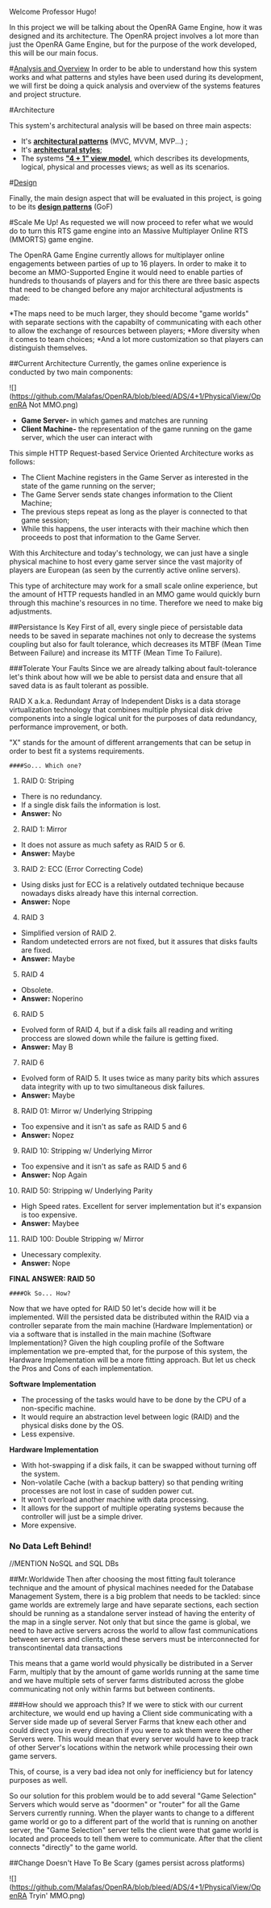 Welcome Professor Hugo!

In this project we will be talking about the OpenRA Game Engine, how it was designed and its architecture. The OpenRA project involves a lot more than just the OpenRA Game Engine, but for the purpose of the work developed, this will be our main focus.

#[Analysis and Overview](https://github.com/Malafas/OpenRA/blob/bleed/ADS/ANALYSIS.md)
In order to be able to understand how this system works and what patterns and styles have been used during its development, we will first be doing a quick analysis and overview of the systems features and project structure.

#Architecture

This system's architectural analysis will be based on three main aspects:
* It's [**architectural patterns**](https://github.com/Malafas/OpenRA/blob/bleed/ADS/ARCHITECTURE.md) (MVC, MVVM, MVP...) ;
* It's [**architectural styles**](https://github.com/Malafas/OpenRA/blob/bleed/ADS/STYLE.md);
* The systems [**"4 + 1" view model**](https://github.com/Malafas/OpenRA/blob/bleed/ADS/4+1/4+1.md), which describes its developments, logical, physical and processes views; as well as its scenarios.

#[Design]()

Finally, the main design aspect that will be evaluated in this project, is going to be its [**design patterns**](https://github.com/Malafas/OpenRA/blob/bleed/ADS/DESIGN.md) (GoF)


#Scale Me Up!
As requested we will now proceed to refer what we would do to turn this RTS game engine into an Massive Multiplayer Online RTS (MMORTS) game engine.

The OpenRA Game Engine currently allows for multiplayer online engagements between parties of up to 16 players. In order to make it to become an MMO-Supported Engine it would need to enable parties of hundreds to thousands of players and for this there are three basic aspects that need to be changed before any major architectural adjustments is made:

*The maps need to be much larger, they should become "game worlds" with separate sections with the capabilty of communicating with each other to allow the exchange of resources between players;
*More diversity when it comes to team choices;
*And a lot more customization so that players can distinguish themselves.


##Current Architecture
Currently, the games online experience is conducted by two main components:


![](https://github.com/Malafas/OpenRA/blob/bleed/ADS/4+1/PhysicalView/OpenRA Not MMO.png)


* **Game Server-** in which games and matches are running
* **Client Machine-** the representation of the game running on the game server, which the user can interact with

This simple HTTP Request-based Service Oriented Architecture works as follows:
* The Client Machine registers in the Game Server as interested in the state of the game running on the server;
* The Game Server sends state changes information to the Client Machine;
* The previous steps repeat as long as the player is connected to that game session;
* While this happens, the user interacts with their machine which then proceeds to post that information to the Game Server.

With this Architecture and today's technology, we can just have a single physical machine to host every game server since the vast majority of players are European (as seen by the currently active online servers).

This type of architecture may work for a small scale online experience, but the amount of HTTP requests handled in an MMO game would quickly burn through this machine's resources in no time. Therefore we need to make big adjustments.

##Persistance Is Key
First of all, every single piece of persistable data needs to be saved in separate machines not only to decrease the systems coupling but also for fault tolerance, which decreases its MTBF (Mean Time Between Failure) and increase its MTTF (Mean Time To Failure).

###Tolerate Your Faults
Since we are already talking about fault-tolerance let's think about how will we be able to persist data and ensure that all saved data is as fault tolerant as possible.

RAID X a.k.a. Redundant Array of Independent Disks is a data storage virtualization technology that combines multiple physical disk drive components into a single logical unit for the purposes of data redundancy, performance improvement, or both.

"X" stands for the amount of different arrangements that can be setup in order to best fit a systems requirements.

~~~~
####So... Which one?
~~~~~

1. RAID 0: Striping
  * There is no redundancy.
  * If a single disk fails the information is lost.
  * **Answer:** No

2. RAID 1: Mirror
  * It does not assure as much safety as RAID 5 or 6.
  * **Answer:** Maybe

3. RAID 2: ECC (Error Correcting Code)
  * Using disks just for ECC is a relatively outdated technique because nowadays disks already have this internal correction.
  * **Answer:** Nope

4. RAID 3
  * Simplified version of RAID 2.
  * Random undetected errors are not fixed, but it assures that disks faults are fixed.
  * **Answer:** Maybe

5. RAID 4
  * Obsolete.
  * **Answer:** Noperino

6. RAID 5
  * Evolved form of RAID 4, but if a disk fails all reading and writing proccess are slowed down while the failure is getting fixed.
  * **Answer:** May B

7. RAID 6
  * Evolved form of RAID 5. It uses twice as many parity bits which assures data integrity with up to two simultaneous disk failures.
  * **Answer:** Maybe

8. RAID 01: Mirror w/ Underlying Stripping
  * Too expensive and it isn't as safe as RAID 5 and 6
  * **Answer:** Nopez

9. RAID 10: Stripping w/ Underlying Mirror
  * Too expensive and it isn't as safe as RAID 5 and 6
  * **Answer:** Nop Again

10. RAID 50: Stripping w/ Underlying Parity
  * High Speed rates. Excellent for server implementation but it's expansion is too expensive.
  * **Answer:** Maybee

11. RAID 100: Double Stripping w/ Mirror
  * Unecessary complexity.
  * **Answer:** Nope



**FINAL ANSWER: RAID 50**

~~~~
####Ok So... How?
~~~~

Now that we have opted for RAID 50 let's decide how will it be implemented. Will the persisted data be distributed within the RAID via a controller separate from the main machine (Hardware Implementation) or via a software that is installed in the main machine (Software Implementation)? Given the high coupling profile of the Software implementation we pre-empted that, for the purpose of this system, the Hardware Implementation will be a more fitting approach. But let us check the Pros and Cons of each implementation.

**Software Implementation**
* The processing of the tasks would have to be done by the CPU of a non-specific machine.
* It would require an abstraction level between logic (RAID) and the physical disks done by the OS.
* Less expensive.

**Hardware Implementation**
* With hot-swapping if a disk fails, it can be swapped without turning off the system.
* Non-volatile Cache (with a backup battery) so that pending writing processes are not lost in case of sudden power cut.
* It won't overload another machine with data processing.
* It allows for the support of multiple operating systems because the controller will just be a simple driver.
* More expensive.

### No Data Left Behind!
//MENTION NoSQL and SQL DBs

##Mr.Worldwide
Then after choosing the most fitting fault tolerance technique and the amount of physical machines needed for the Database Management System, there is a big problem that needs to be tackled: since game worlds are extremely large and have separate sections, each section should be running as a standalone server instead of having the enterity of the map in a single server. Not only that but since the game is global, we need to have active servers across the world to allow fast communications between servers and clients, and these servers must be interconnected for transcontinental data transactions

This means that a game world would physically be distributed in a Server Farm, multiply that by the amount of game worlds running at the same time and we have multiple sets of server farms distributed across the globe communicating not only within farms but between continents.

###How should we approach this?
If we were to stick with our current architecture, we would end up having a Client side communicating with a Server side made up of several Server Farms that knew each other and could direct you in every direction if you were to ask them were the other Servers were. This would mean that every server would have to keep track of other Server's locations within the network while processing their own game servers.

This, of course, is a very bad idea not only for inefficiency but for latency purposes as well.

So our solution for this problem would be to add several "Game Selection" Servers which would serve as "doormen" or "router" for all the Game Servers currently running. When the player wants to change to a different game world or go to a different part of the world that is running on another server, the "Game Selection" server tells the client were that game world is located and proceeds to tell them were to communicate. After that the client connects "directly" to the game world.


##Change Doesn't Have To Be Scary (games persist across platforms)

![](https://github.com/Malafas/OpenRA/blob/bleed/ADS/4+1/PhysicalView/OpenRA Tryin' MMO.png)
